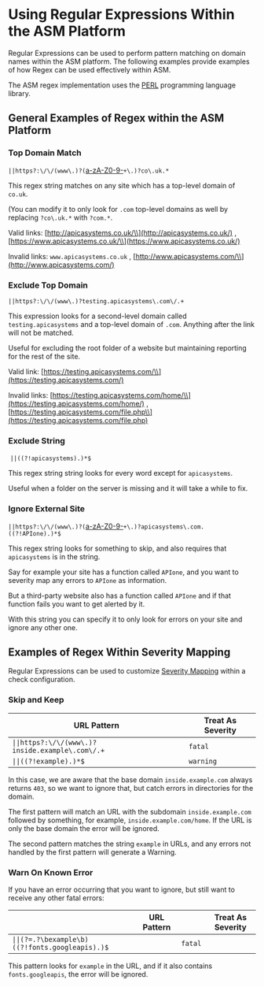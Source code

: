 # Using Regular Expressions Within the ASM Platform

Regular Expressions can be used to perform pattern matching on domain names within the ASM platform. The following examples provide examples of how Regex can be used effectively within ASM.

The ASM regex implementation uses the [PERL](https://www.perl.org/) programming language library.

## General Examples of Regex within the ASM Platform <a href="#usingregularexpressionswithintheasmplatform-generalexamplesofregexwithintheasmplatform" id="usingregularexpressionswithintheasmplatform-generalexamplesofregexwithintheasmplatform"></a>

### Top Domain Match <a href="#usingregularexpressionswithintheasmplatform-topdomainmatch" id="usingregularexpressionswithintheasmplatform-topdomainmatch"></a>

`||https?:\/\/(www\.)?(`[a-zA-Z0-9-](https://apica-kb.atlassian.net/wiki/pages/createpage.action?spaceKey=ASMDOCS\&title=a-zA-Z0-9-)`+\.)?co\.uk.*`

This regex string matches on any site which has a top-level domain of `co.uk`.

(You can modify it to only look for `.com` top-level domains as well by replacing `?co\.uk.*` with `?com.*`.

Valid links: [http://apicasystems.co.uk/\\](http://apicasystems.co.uk/) , [https://www.apicasystems.co.uk/\\](https://www.apicasystems.co.uk/)

Invalid links: `www.apicasystems.co.uk` , [http://www.apicasystems.com/\\](http://www.apicasystems.com/)

### Exclude Top Domain <a href="#usingregularexpressionswithintheasmplatform-excludetopdomain" id="usingregularexpressionswithintheasmplatform-excludetopdomain"></a>

`||https?:\/\/(www\.)?testing.apicasystems\.com\/.+`

This expression looks for a second-level domain called `testing.apicasystems` and a top-level domain of `.com`. Anything after the link will not be matched.

Useful for excluding the root folder of a website but maintaining reporting for the rest of the site.

Valid link: [https://testing.apicasystems.com/\\](https://testing.apicasystems.com/)

Invalid links: [https://testing.apicasystems.com/home/\\](https://testing.apicasystems.com/home/) , [https://testing.apicasystems.com/file.php\\](https://testing.apicasystems.com/file.php)

### Exclude String <a href="#usingregularexpressionswithintheasmplatform-excludestring" id="usingregularexpressionswithintheasmplatform-excludestring"></a>

 `||((?!apicasystems).)*$`

This regex string string looks for every word except for `apicasystems`.

Useful when a folder on the server is missing and it will take a while to fix.

### Ignore External Site <a href="#usingregularexpressionswithintheasmplatform-ignoreexternalsite" id="usingregularexpressionswithintheasmplatform-ignoreexternalsite"></a>

`||https?:\/\/(www\.)?(`[a-zA-Z0-9-](https://apica-kb.atlassian.net/wiki/pages/createpage.action?spaceKey=ASMDOCS\&title=a-zA-Z0-9-)`+\.)?apicasystems\.com.((?!APIone).)*$`

This regex string looks for something to skip, and also requires that `apicasystems` is in the string.

Say for example your site has a function called `APIone`, and you want to severity map any errors to `APIone` as information.

But a third-party website also has a function called `APIone` and if that function fails you want to get alerted by it.

With this string you can specify it to only look for errors on your site and ignore any other one.

## Examples of Regex Within Severity Mapping <a href="#usingregularexpressionswithintheasmplatform-examplesofregexwithinseveritymapping" id="usingregularexpressionswithintheasmplatform-examplesofregexwithinseveritymapping"></a>

Regular Expressions can be used to customize [Severity Mapping](broken-reference) within a check configuration.

### Skip and Keep <a href="#usingregularexpressionswithintheasmplatform-skipandkeep" id="usingregularexpressionswithintheasmplatform-skipandkeep"></a>

| **URL Pattern**                                  | **Treat As Severity** |
| ------------------------------------------------ | --------------------- |
| `\|\|https?:\/\/(www\.)?inside.example\.com\/.+` | `fatal`               |
| `\|\|((?!example).)*$`                           |  `warning`            |

In this case, we are aware that the base domain `inside.example.com` always returns `403`, so we want to ignore that, but catch errors in directories for the domain.

The first pattern will match an URL with the subdomain `inside.example.com` followed by something, for example, `inside.example.com/home`. If the URL is only the base domain the error will be ignored.

The second pattern matches the string `example` in URLs, and any errors not handled by the first pattern will generate a Warning.

### Warn On Known Error <a href="#usingregularexpressionswithintheasmplatform-warnonknownerror" id="usingregularexpressionswithintheasmplatform-warnonknownerror"></a>

If you have an error occurring that you want to ignore, but still want to receive any other fatal errors:

|                                                 | URL Pattern |          | Treat As Severity |
| ----------------------------------------------- | ----------- | -------- | ----------------- |
| `\|\|(?=.?\bexample\b)((?!fonts.googleapis).)$` |             |  `fatal` |                   |

This pattern looks for `example` in the URL, and if it also contains `fonts.googleapis`, the error will be ignored.

